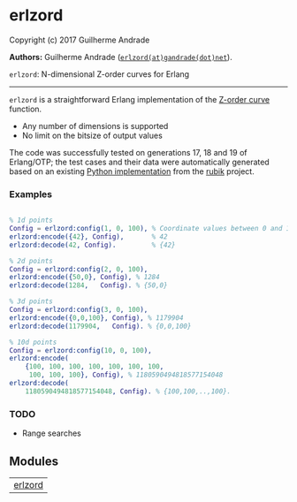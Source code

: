 

# erlzord #

Copyright (c) 2017 Guilherme Andrade

__Authors:__ Guilherme Andrade ([`erlzord(at)gandrade(dot)net`](mailto:erlzord(at)gandrade(dot)net)).

`erlzord`: N-dimensional Z-order curves for Erlang

---------

`erlzord` is a straightforward Erlang implementation of the [Z-order curve](https://en.wikipedia.org/wiki/Z-order_curve) function.

* Any number of dimensions is supported
* No limit on the bitsize of output values

The code was successfully tested on generations 17, 18 and 19 of Erlang/OTP; the test cases and their data
were automatically generated based on an existing [Python implementation](https://github.com/LLNL/rubik/blob/master/rubik/zorder.py)
from the [rubik](https://github.com/LLNL/rubik) project.


### <a name="Examples">Examples</a> ###


```erlang

% 1d points
Config = erlzord:config(1, 0, 100), % Coordinate values between 0 and 100
erlzord:encode({42}, Config),       % 42
erlzord:decode(42, Config).         % {42}

% 2d points
Config = erlzord:config(2, 0, 100),
erlzord:encode({50,0}, Config), % 1284
erlzord:decode(1284,   Config). % {50,0}

% 3d points
Config = erlzord:config(3, 0, 100),
erlzord:encode({0,0,100}, Config), % 1179904
erlzord:decode(1179904,   Config). % {0,0,100}

% 10d points
Config = erlzord:config(10, 0, 100),
erlzord:encode(
    {100, 100, 100, 100, 100, 100, 100,
     100, 100, 100}, Config), % 1180590494818577154048
erlzord:decode(
    1180590494818577154048, Config). % {100,100,..,100}.

```


### <a name="TODO">TODO</a> ###

* Range searches


## Modules ##


<table width="100%" border="0" summary="list of modules">
<tr><td><a href="erlzord.md" class="module">erlzord</a></td></tr></table>


